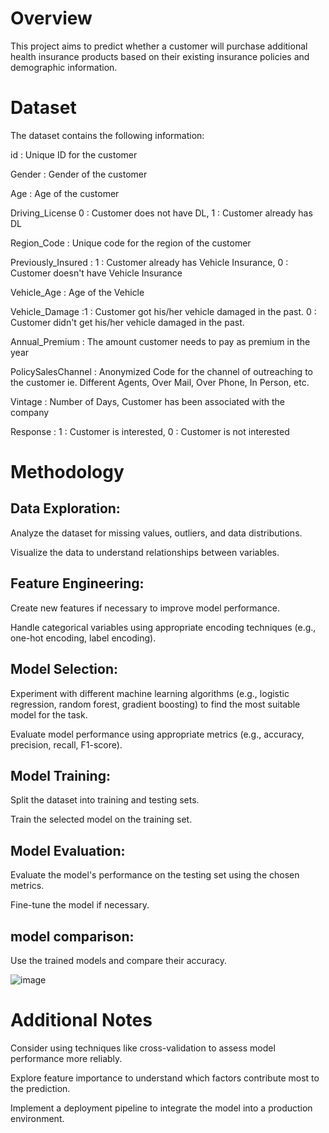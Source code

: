 # Overview

This project aims to predict whether a customer will purchase additional health insurance products based on their existing insurance policies and demographic information.

# Dataset
The dataset contains the following information:

id : Unique ID for the customer

Gender : Gender of the customer

Age : Age of the customer

Driving_License 0 : Customer does not have DL, 1 : Customer already has DL

Region_Code : Unique code for the region of the customer

Previously_Insured : 1 : Customer already has Vehicle Insurance, 0 : Customer doesn't have Vehicle Insurance

Vehicle_Age : Age of the Vehicle

Vehicle_Damage :1 : Customer got his/her vehicle damaged in the past. 0 : Customer didn't get his/her vehicle damaged in the past.

Annual_Premium : The amount customer needs to pay as premium in the year

PolicySalesChannel : Anonymized Code for the channel of outreaching to the customer ie. Different Agents, Over Mail, Over Phone, In Person, etc.

Vintage : Number of Days, Customer has been associated with the company

Response : 1 : Customer is interested, 0 : Customer is not interested

# Methodology

## Data Exploration:

Analyze the dataset for missing values, outliers, and data distributions.

Visualize the data to understand relationships between variables.

## Feature Engineering:

Create new features if necessary to improve model performance.

Handle categorical variables using appropriate encoding techniques (e.g., one-hot encoding, label encoding).

## Model Selection:

Experiment with different machine learning algorithms (e.g., logistic regression, random forest, gradient boosting) to find the most suitable model for the task.

Evaluate model performance using appropriate metrics (e.g., accuracy, precision, recall, F1-score).

## Model Training:

Split the dataset into training and testing sets.

Train the selected model on the training set.

## Model Evaluation:

Evaluate the model's performance on the testing set using the chosen metrics.

Fine-tune the model if necessary.

## model comparison:

Use the trained models and compare their accuracy.

![image](https://github.com/user-attachments/assets/d45f9920-f9be-4ad9-9b28-f4f21ee2a657)


# Additional Notes
Consider using techniques like cross-validation to assess model performance more reliably.

Explore feature importance to understand which factors contribute most to the prediction.

Implement a deployment pipeline to integrate the model into a production environment.

